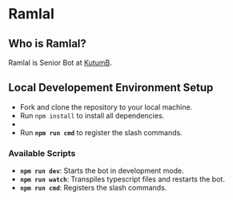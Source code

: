 # Ramlal

## **Who is Ramlal?**

Ramlal is Senior Bot at [KutumB](https://discord.gg/mYeuBDXCe5).

## Local Developement Environment Setup

- Fork and clone the repository to your local machine.
- Run `npm install` to install all dependencies.
-
- Run **`npm run cmd`** to register the slash commands.

### Available Scripts

- **`npm run dev`**: Starts the bot in development mode.
- **`npm run watch`**: Transpiles typescript files and restarts the bot.
- **`npm run cmd`**: Registers the slash commands.
